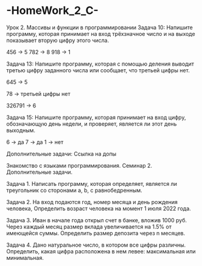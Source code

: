 # -HomeWork_2_C-

Урок 2. Массивы и функции в программировании
Задача 10: Напишите программу, которая принимает на вход трёхзначное число и на выходе показывает вторую цифру этого числа.

456 -> 5
782 -> 8
918 -> 1

Задача 13: Напишите программу, которая с помощью деления выводит третью цифру заданного числа или сообщает, что третьей цифры нет.

645 -> 5

78 -> третьей цифры нет

326791 -> 6

Задача 15: Напишите программу, которая принимает на вход цифру, обозначающую день недели, и проверяет, является ли этот день выходным.

6 -> да
7 -> да
1 -> нет

Дополнительные задачи:
Ссылка на допы

Знакомство с языками программирования. Семинар 2.
Дополнительные задачи.


Задача 1. Написать программу, которая определяет, является ли треугольник со сторонами a, b, c равнобедренным.

Задача 2. На вход подаются год, номер месяца и день рождения человека, Определить возраст человека на момент 1 июля 2022 года.


Задача 3. Иван в начале года открыл счет в банке, вложив 1000 руб. Через каждый месяц размер вклада увеличивается на 1.5% от имеющейся суммы. Определить размер депозита через n месяцев.


Задача 4. Дано натуральное число, в котором все цифры различны. Определить, какая цифра расположена в нем левее: максимальная или минимальная.

